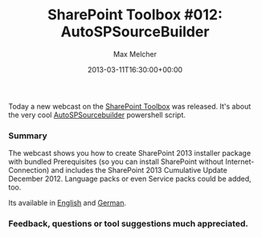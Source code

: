 ﻿---
title: 'SharePoint Toolbox #012: AutoSPSourceBuilder'
author: Max Melcher
aliases:
   - "/post/2013-03-11-sharepoint-toolbox-012-autospsourcebuilder/"
2013: "03"
type: post
date: 2013-03-11T16:30:00+00:00
url: /2013/03/sharepoint-toolbox-012-autospsourcebuilder/
yourls_shorturl:
  - http://melcher.it/s/a
categories:
  - ITPro
  - Powershell
  - SharePoint 2013
  - SharePoint Toolbox

---
Today a new webcast on the [SharePoint Toolbox][1] was released. It's about the very cool [AutoSPSourcebuilder][2] powershell script.

### Summary

The webcast shows you how to create SharePoint 2013 installer package with bundled Prerequisites (so you can install SharePoint without Internet-Connection) and includes the SharePoint 2013 Cumulative Update December 2012. Language packs or even Service packs could be added, too.

Its available in [English][3] and [German][4].

### Feedback, questions or tool suggestions much appreciated.

 [1]: http://www.sharepointtoolbox.de/
 [2]: http://autospsourcebuilder.codeplex.com
 [3]: http://www.sharepointtoolbox.de/blog/2013/03/11/sharepoint-toolbox-012-autospsourcebuilder-english/
 [4]: http://www.sharepointtoolbox.de/blog/2013/03/11/sharepoint-toolbox-012-autospsourcebuilder/
